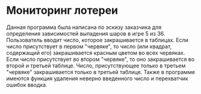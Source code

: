 Мониторинг лотереи
======
Данная программа была написана по эскизу заказчика для определения зависимостей выпадения шаров в игре 5 из 36.
Пользователь вводит число, которое закрашивается в таблицах. Если число присутствует в первом "червяке", то число (или квадрат, содержащий его) закрашивается красным цветом во всех червяках.
Если число присутствует во втором "червяке", то оно закрашивается во второй и третьей таблице. Число, присутствующее только в третьем "червяке" закрашивается только в третьей таблице.
Также в программе имеются функция удаления неверно введенного число и перехватчик ошибок вводка.
